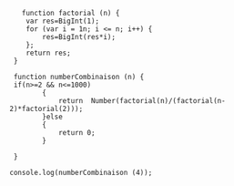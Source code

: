        function factorial (n) {
        var res=BigInt(1);
        for (var i = 1n; i <= n; i++) {
            res=BigInt(res*i);
        };
        return res;
     }
    
     function numberCombinaison (n) {
     if(n>=2 && n<=1000)
            {
                return  Number(factorial(n)/(factorial(n-2)*factorial(2)));
            }else
            {
                return 0;
            }
        
     }
    
    console.log(numberCombinaison (4));
